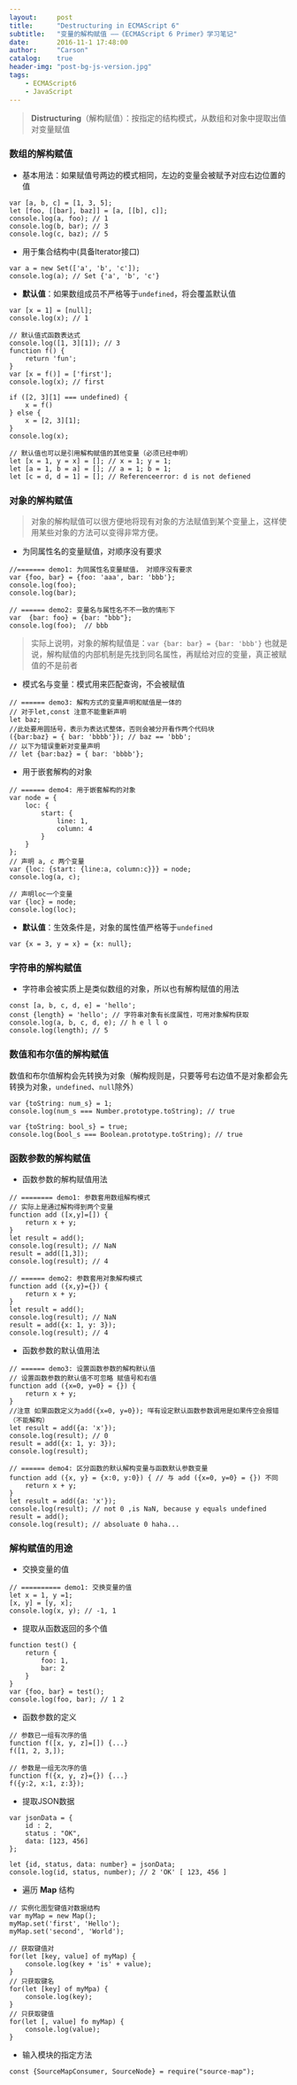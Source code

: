 ```yaml
---
layout:     post
title:      "Destructuring in ECMAScript 6"
subtitle:   "变量的解构赋值 ——《ECMAScript 6 Primer》学习笔记"
date:       2016-11-1 17:48:00
author:     "Carson"
catalog:    true
header-img: "post-bg-js-version.jpg"
tags:
    - ECMAScript6
    - JavaScript
---
```



> **Distructuring**（解构赋值）：按指定的结构模式，从数组和对象中提取出值对变量赋值


### 数组的解构赋值

- 基本用法：如果赋值号两边的模式相同，左边的变量会被赋予对应右边位置的值

```
var [a, b, c] = [1, 3, 5];
let [foo, [[bar], baz]] = [a, [[b], c]];
console.log(a, foo); // 1
console.log(b, bar); // 3
console.log(c, baz); // 5
```

- 用于集合结构中(具备Iterator接口)

```
var a = new Set(['a', 'b', 'c']);
console.log(a); // Set {'a', 'b', 'c'}
```

- **默认值**：如果数组成员不严格等于`undefined`，将会覆盖默认值

```
var [x = 1] = [null];
console.log(x); // 1
```

```
// 默认值式函数表达式
console.log([1, 3][1]); // 3
function f() {
    return 'fun';
}
var [x = f()] = ['first'];
console.log(x); // first

if ([2, 3][1] === undefined) {
    x = f()
} else {
    x = [2, 3][1];
}
console.log(x);
```

```
// 默认值也可以是引用解构赋值的其他变量（必须已经申明）
let [x = 1, y = x] = []; // x = 1; y = 1;
let [a = 1, b = a] = []; // a = 1; b = 1;
let [c = d, d = 1] = []; // Referenceerror: d is not defiened
```


### 对象的解构赋值

> 对象的解构赋值可以很方便地将现有对象的方法赋值到某个变量上，这样使用某些对象的方法可以变得非常方便。

- 为同属性名的变量赋值，对顺序没有要求

```
//======= demo1: 为同属性名变量赋值， 对顺序没有要求
var {foo, bar} = {foo: 'aaa', bar: 'bbb'};
console.log(foo);
console.log(bar);
```

```
// ====== demo2: 变量名与属性名不不一致的情形下
var  {bar: foo} = {bar: "bbb"};
console.log(foo);  // bbb
```

> 实际上说明，对象的解构赋值是：`var {bar: bar} = {bar: 'bbb'}`
> 也就是说，解构赋值的内部机制是先找到同名属性，再赋给对应的变量，真正被赋值的不是前者

- 模式名与变量：模式用来匹配查询，不会被赋值

```
// ====== demo3: 解构方式的变量声明和赋值是一体的
// 对于let,const 注意不能重新声明
let baz;
//此处要用圆括号，表示为表达式整体，否则会被分开看作两个代码块
({bar:baz} = { bar: 'bbbb'}); // baz == 'bbb'; 
// 以下为错误重新对变量声明
// let {bar:baz} = { bar: 'bbbb'};
```

- 用于嵌套解构的对象

```
// ====== demo4: 用于嵌套解构的对象
var node = {
    loc: {
        start: {
            line: 1,
            column: 4
        }
    }
};
// 声明 a, c 两个变量
var {loc: {start: {line:a, column:c}}} = node;
console.log(a, c);

// 声明loc一个变量
var {loc} = node;
console.log(loc);
```

- **默认值**：生效条件是，对象的属性值严格等于`undefined`

```
var {x = 3, y = x} = {x: null};
```


### 字符串的解构赋值

- 字符串会被实质上是类似数组的对象，所以也有解构赋值的用法

```
const [a, b, c, d, e] = 'hello';
const {length} = 'hello'; // 字符串对象有长度属性，可用对象解构获取
console.log(a, b, c, d, e); // h e l l o
console.log(length); // 5
```


### 数值和布尔值的解构赋值

数值和布尔值解构会先转换为对象（解构规则是，只要等号右边值不是对象都会先转换为对象，`undefined`、`null`除外）

```
var {toString: num_s} = 1;
console.log(num_s === Number.prototype.toString); // true

var {toString: bool_s} = true;
console.log(bool_s === Boolean.prototype.toString); // true
```


### 函数参数的解构赋值

- 函数参数的解构赋值用法

```
// ======== demo1: 参数套用数组解构模式
// 实际上是通过解构得到两个变量
function add ([x,y]=[]) {
    return x + y;
}
let result = add();
console.log(result); // NaN
result = add([1,3]);
console.log(result); // 4
```

```
// ====== demo2: 参数套用对象解构模式
function add ({x,y}={}) {
    return x + y;
}
let result = add();
console.log(result); // NaN
result = add({x: 1, y: 3});
console.log(result); // 4
```

- 函数参数的默认值用法

```
// ====== demo3: 设置函数参数的解构默认值
// 设置函数参数的默认值不可忽略 赋值号和右值
function add ({x=0, y=0} = {}) {
    return x + y;
}
//注意 如果函数定义为add({x=0, y=0}); 咩有设定默认函数参数调用是如果传空会报错（不能解构）
let result = add({a: 'x'});
console.log(result); // 0
result = add({x: 1, y: 3});
console.log(result);
```

```
// ====== demo4: 区分函数的默认解构变量与函数默认参数变量
function add ({x, y} = {x:0, y:0}) { // 与 add ({x=0, y=0} = {}) 不同
    return x + y;
}
let result = add({a: 'x'});
console.log(result); // not 0 ,is NaN, because y equals undefined
result = add();
console.log(result); // absoluate 0 haha...
```


### 解构赋值的用途

- 交换变量的值

```
// ========== demo1: 交换变量的值
let x = 1, y =1;
[x, y] = [y, x];
console.log(x, y); // -1, 1
```

- 提取从函数返回的多个值

```
function test() {
    return {
        foo: 1,
        bar: 2
    }
}
var {foo, bar} = test();
console.log(foo, bar); // 1 2
```

- 函数参数的定义

```
// 参数已一组有次序的值
function f([x, y, z]=[]) {...}
f([1, 2, 3,]);

// 参数是一组无次序的值
function f({x, y, z}={}) {...}
f({y:2, x:1, z:3});
```

- 提取JSON数据

```
var jsonData = {
    id : 2,
    status : "OK",
    data: [123, 456]
};

let {id, status, data: number} = jsonData;
console.log(id, status, number); // 2 'OK' [ 123, 456 ]
```

- 遍历 **Map** 结构

```
// 实例化图型键值对数据结构
var myMap = new Map();
myMap.set('first', 'Hello');
myMap.set('second', 'World');

// 获取键值对
for(let [key, value] of myMap) {
    console.log(key + 'is' + value);
}
// 只获取键名
for(let [key] of myMpa) {
    console.log(key);
}
// 只获取键值
for(let [, value] fo myMap) {
    console.log(value);
}
```

- 输入模块的指定方法

```
const {SourceMapConsumer, SourceNode} = require("source-map");
```
